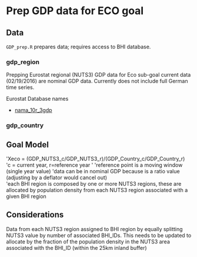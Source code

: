 # Prep GDP data for ECO goal

## Data

`GDP_prep.R` prepares data; requires access to BHI database. 

### gdp_region
Prepping Eurostat regional (NUTS3) GDP data for Eco sub-goal
current data (02/19/2016) are nominal GDP data. Currently does not include full German time series. 

Eurostat Database names
 
- [nama_10r_3gdp](http://ec.europa.eu/eurostat/data/database?p_auth=EgN81qAf&p_p_id=estatsearchportlet_WAR_estatsearchportlet&p_p_lifecycle=1&p_p_state=maximized&p_p_mode=view&_estatsearchportlet_WAR_estatsearchportlet_action=search&text=nama_10r_3gdp)


### gdp_country



## Goal Model

'Xeco = (GDP_NUTS3_c/GDP_NUTS3_r)/(GDP_Country_c/GDP_Country_r)  
'c = current year, r=reference year  '
'reference point is a moving window (single year value)
'data can be in nominal GDP because is a ratio value (adjusting by a deflator would cancel out)  
'each BHI region is composed by one or more NUTS3 regions, these are allocated by population density from each NUTS3 region associated with a given BHI region

## Considerations

Data from each NUTS3 region assigned to BHI region by equally splitting NUTS3 value by number of associated BHI_IDs. This needs to be updated to allocate by the fraction of the population density in the NUTS3 area associated with the BHI_ID (within the 25km inland buffer)
